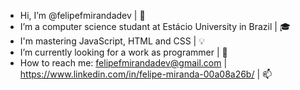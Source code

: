 - Hi, I’m @felipefmirandadev | 👋
- I’m a computer science studant at Estácio University in Brazil | :mortar_board:
- I'm mastering JavaScript, HTML and CSS | :bulb:
- I’m currently looking for a work as programmer | :necktie:
- How to reach me: felipefmirandadev@gmail.com |
                   https://www.linkedin.com/in/felipe-miranda-00a08a26b/ | 📫

<!---
felipefmirandadev/felipefmirandadev is a ✨ special ✨ repository because its `README.md` (this file) appears on your GitHub profile.
You can click the Preview link to take a look at your changes.
--->
